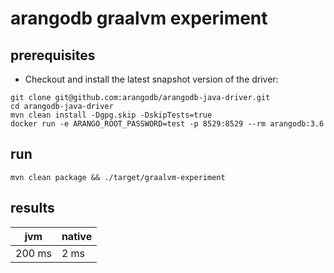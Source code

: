 # arangodb graalvm experiment

## prerequisites

- Checkout and install the latest snapshot version of the driver:

```shell script
git clone git@github.com:arangodb/arangodb-java-driver.git
cd arangodb-java-driver
mvn clean install -Dgpg.skip -DskipTests=true
docker run -e ARANGO_ROOT_PASSWORD=test -p 8529:8529 --rm arangodb:3.6
``` 

## run

```shell script
mvn clean package && ./target/graalvm-experiment 
```

## results

| jvm    | native |
| ------ | ------ |
| 200 ms | 2 ms   |

